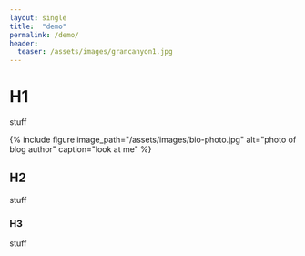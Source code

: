 ```yaml
---
layout: single
title:  "demo"
permalink: /demo/
header:
  teaser: /assets/images/grancanyon1.jpg
---
```


# H1
stuff

{% include figure image_path="/assets/images/bio-photo.jpg" alt="photo of blog author" caption="look at me" %}


## H2 
stuff

### H3
stuff

